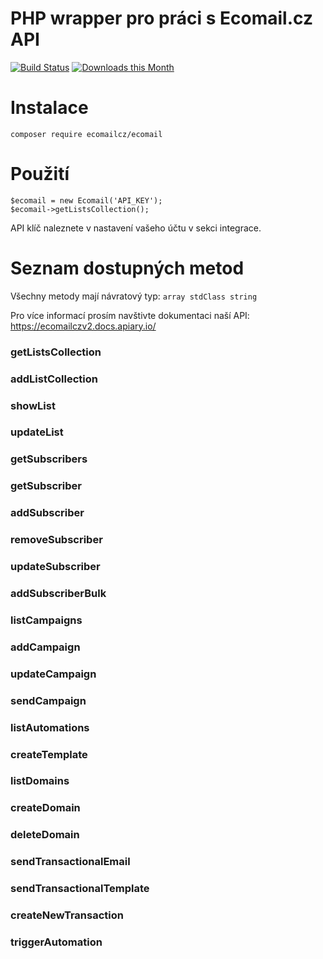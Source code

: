 # PHP wrapper pro práci s Ecomail.cz API

[![Build Status](https://travis-ci.org/Ecomailcz/ecomail-php.svg?branch=master)](https://travis-ci.org/Ecomailcz/ecomail-php)
[![Downloads this Month](https://img.shields.io/packagist/dm/ecomailcz/ecomail.svg)](https://packagist.org/packages/ecomailcz/ecomail)

# Instalace

```
composer require ecomailcz/ecomail
```

# Použití

```
$ecomail = new Ecomail('API_KEY');
$ecomail->getListsCollection();
```

API klíč naleznete v nastavení vašeho účtu v sekci integrace.

# Seznam dostupných metod

Všechny metody mají návratový typ: `array stdClass string`

Pro více informací prosím navštivte dokumentaci naší API: https://ecomailczv2.docs.apiary.io/

### getListsCollection

### addListCollection

### showList

### updateList

### getSubscribers

### getSubscriber

### addSubscriber

### removeSubscriber

### updateSubscriber

### addSubscriberBulk

### listCampaigns

### addCampaign

### updateCampaign

### sendCampaign

### listAutomations

### createTemplate

### listDomains

### createDomain

### deleteDomain

### sendTransactionalEmail

### sendTransactionalTemplate

### createNewTransaction

### triggerAutomation
